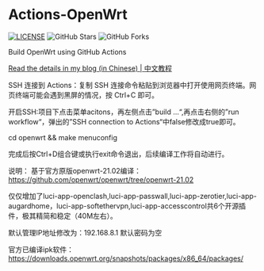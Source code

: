 # Actions-OpenWrt

[![LICENSE](https://img.shields.io/github/license/mashape/apistatus.svg?style=flat-square&label=LICENSE)](https://github.com/P3TERX/Actions-OpenWrt/blob/master/LICENSE)
![GitHub Stars](https://img.shields.io/github/stars/P3TERX/Actions-OpenWrt.svg?style=flat-square&label=Stars&logo=github)
![GitHub Forks](https://img.shields.io/github/forks/P3TERX/Actions-OpenWrt.svg?style=flat-square&label=Forks&logo=github)

Build OpenWrt using GitHub Actions

[Read the details in my blog (in Chinese) | 中文教程](https://p3terx.com/archives/build-openwrt-with-github-actions.html)

SSH 连接到 Actions：复制 SSH 连接命令粘贴到浏览器中打开使用网页终端。网页终端可能会遇到黑屏的情况，按 Ctrl+C 即可。

开启SSH:项目下点击菜单acitons，再左侧点击”build ...“,再点击右侧的”run workflow“，弹出的”SSH connection to Actions“中false修改成true即可。

cd openwrt && make menuconfig

完成后按Ctrl+D组合键或执行exit命令退出，后续编译工作将自动进行。


说明：
基于官方原版openwrt-21.02编译：https://github.com/openwrt/openwrt/tree/openwrt-21.02

仅仅增加了luci-app-openclash,luci-app-passwall,luci-app-zerotier,luci-app-augardhome，luci-app-softethervpn,luci-app-accesscontrol共6个开源插件，极其精简和稳定（40M左右）。

默认管理IP地址修改为：192.168.8.1
默认密码为空

官方已编译ipk软件：https://downloads.openwrt.org/snapshots/packages/x86_64/packages/ 
